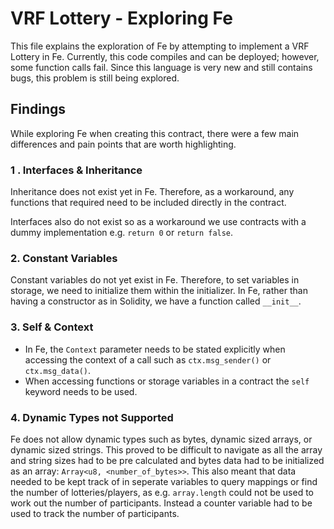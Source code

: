 # VRF Lottery - Exploring Fe

This file explains the exploration of Fe by attempting to implement a VRF Lottery in Fe. Currently, this code compiles and can be deployed; however, some function calls fail. Since this language is very new and still contains bugs, this problem is still being explored.

## Findings

While exploring Fe when creating this contract, there were a few main differences and pain points that are worth highlighting.

### 1 . Interfaces & Inheritance

Inheritance does not exist yet in Fe. Therefore, as a workaround, any functions that required need to be included directly in the contract.

Interfaces also do not exist so as a workaround we use contracts with a dummy implementation e.g. `return 0` or `return false`.

### 2. Constant Variables

Constant variables do not yet exist in Fe. Therefore, to set variables in storage, we need to initialize them within the initializer. In Fe, rather than having a constructor as in Solidity, we have a function called `__init__`.

### 3. Self & Context

- In Fe, the `Context` parameter needs to be stated explicitly when accessing the context of a call such as `ctx.msg_sender()` or `ctx.msg_data()`.
- When accessing functions or storage variables in a contract the `self` keyword needs to be used.

### 4. Dynamic Types not Supported

Fe does not allow dynamic types such as bytes, dynamic sized arrays, or dynamic sized strings. This proved to be difficult to navigate as all the array and string sizes had to be pre calculated and bytes data had to be initialized as an array: `Array<u8, <number_of_bytes>>`.
This also meant that data needed to be kept track of in seperate variables to query mappings or find the number of lotteries/players, as e.g. `array.length` could not be used to work out the number of participants. Instead a counter variable had to be used to track the number of participants.
